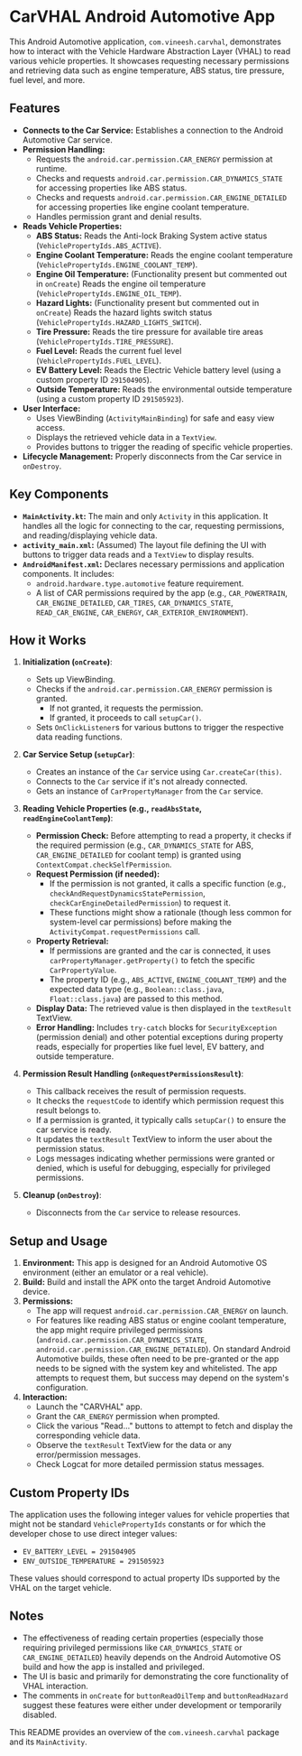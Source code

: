 # CarVHAL Android Automotive App

This Android Automotive application, `com.vineesh.carvhal`, demonstrates how to interact with the Vehicle Hardware Abstraction Layer (VHAL) to read various vehicle properties. It showcases requesting necessary permissions and retrieving data such as engine temperature, ABS status, tire pressure, fuel level, and more.

## Features

*   **Connects to the Car Service:** Establishes a connection to the Android Automotive Car service.
*   **Permission Handling:**
    *   Requests the `android.car.permission.CAR_ENERGY` permission at runtime.
    *   Checks and requests `android.car.permission.CAR_DYNAMICS_STATE` for accessing properties like ABS status.
    *   Checks and requests `android.car.permission.CAR_ENGINE_DETAILED` for accessing properties like engine coolant temperature.
    *   Handles permission grant and denial results.
*   **Reads Vehicle Properties:**
    *   **ABS Status:** Reads the Anti-lock Braking System active status (`VehiclePropertyIds.ABS_ACTIVE`).
    *   **Engine Coolant Temperature:** Reads the engine coolant temperature (`VehiclePropertyIds.ENGINE_COOLANT_TEMP`).
    *   **Engine Oil Temperature:** (Functionality present but commented out in `onCreate`) Reads the engine oil temperature (`VehiclePropertyIds.ENGINE_OIL_TEMP`).
    *   **Hazard Lights:** (Functionality present but commented out in `onCreate`) Reads the hazard lights switch status (`VehiclePropertyIds.HAZARD_LIGHTS_SWITCH`).
    *   **Tire Pressure:** Reads the tire pressure for available tire areas (`VehiclePropertyIds.TIRE_PRESSURE`).
    *   **Fuel Level:** Reads the current fuel level (`VehiclePropertyIds.FUEL_LEVEL`).
    *   **EV Battery Level:** Reads the Electric Vehicle battery level (using a custom property ID `291504905`).
    *   **Outside Temperature:** Reads the environmental outside temperature (using a custom property ID `291505923`).
*   **User Interface:**
    *   Uses ViewBinding (`ActivityMainBinding`) for safe and easy view access.
    *   Displays the retrieved vehicle data in a `TextView`.
    *   Provides buttons to trigger the reading of specific vehicle properties.
*   **Lifecycle Management:** Properly disconnects from the Car service in `onDestroy`.

## Key Components

*   **`MainActivity.kt`:** The main and only `Activity` in this application. It handles all the logic for connecting to the car, requesting permissions, and reading/displaying vehicle data.
*   **`activity_main.xml`:** (Assumed) The layout file defining the UI with buttons to trigger data reads and a `TextView` to display results.
*   **`AndroidManifest.xml`:** Declares necessary permissions and application components. It includes:
    *   `android.hardware.type.automotive` feature requirement.
    *   A list of CAR permissions required by the app (e.g., `CAR_POWERTRAIN`, `CAR_ENGINE_DETAILED`, `CAR_TIRES`, `CAR_DYNAMICS_STATE`, `READ_CAR_ENGINE`, `CAR_ENERGY`, `CAR_EXTERIOR_ENVIRONMENT`).

## How it Works

1.  **Initialization (`onCreate`)**:
    *   Sets up ViewBinding.
    *   Checks if the `android.car.permission.CAR_ENERGY` permission is granted.
        *   If not granted, it requests the permission.
        *   If granted, it proceeds to call `setupCar()`.
    *   Sets `OnClickListener`s for various buttons to trigger the respective data reading functions.

2.  **Car Service Setup (`setupCar`)**:
    *   Creates an instance of the `Car` service using `Car.createCar(this)`.
    *   Connects to the `Car` service if it's not already connected.
    *   Gets an instance of `CarPropertyManager` from the `Car` service.

3.  **Reading Vehicle Properties (e.g., `readAbsState`, `readEngineCoolantTemp`)**:
    *   **Permission Check:** Before attempting to read a property, it checks if the required permission (e.g., `CAR_DYNAMICS_STATE` for ABS, `CAR_ENGINE_DETAILED` for coolant temp) is granted using `ContextCompat.checkSelfPermission`.
    *   **Request Permission (if needed):**
        *   If the permission is not granted, it calls a specific function (e.g., `checkAndRequestDynamicsStatePermission`, `checkCarEngineDetailedPermission`) to request it.
        *   These functions might show a rationale (though less common for system-level car permissions) before making the `ActivityCompat.requestPermissions` call.
    *   **Property Retrieval:**
        *   If permissions are granted and the car is connected, it uses `carPropertyManager.getProperty()` to fetch the specific `CarPropertyValue`.
        *   The property ID (e.g., `ABS_ACTIVE`, `ENGINE_COOLANT_TEMP`) and the expected data type (e.g., `Boolean::class.java`, `Float::class.java`) are passed to this method.
    *   **Display Data:** The retrieved value is then displayed in the `textResult` TextView.
    *   **Error Handling:** Includes `try-catch` blocks for `SecurityException` (permission denial) and other potential exceptions during property reads, especially for properties like fuel level, EV battery, and outside temperature.

4.  **Permission Result Handling (`onRequestPermissionsResult`)**:
    *   This callback receives the result of permission requests.
    *   It checks the `requestCode` to identify which permission request this result belongs to.
    *   If a permission is granted, it typically calls `setupCar()` to ensure the car service is ready.
    *   It updates the `textResult` TextView to inform the user about the permission status.
    *   Logs messages indicating whether permissions were granted or denied, which is useful for debugging, especially for privileged permissions.

5.  **Cleanup (`onDestroy`)**:
    *   Disconnects from the `Car` service to release resources.

## Setup and Usage

1.  **Environment:** This app is designed for an Android Automotive OS environment (either an emulator or a real vehicle).
2.  **Build:** Build and install the APK onto the target Android Automotive device.
3.  **Permissions:**
    *   The app will request `android.car.permission.CAR_ENERGY` on launch.
    *   For features like reading ABS status or engine coolant temperature, the app might require privileged permissions (`android.car.permission.CAR_DYNAMICS_STATE`, `android.car.permission.CAR_ENGINE_DETAILED`). On standard Android Automotive builds, these often need to be pre-granted or the app needs to be signed with the system key and whitelisted. The app attempts to request them, but success may depend on the system's configuration.
4.  **Interaction:**
    *   Launch the "CARVHAL" app.
    *   Grant the `CAR_ENERGY` permission when prompted.
    *   Click the various "Read..." buttons to attempt to fetch and display the corresponding vehicle data.
    *   Observe the `textResult` TextView for the data or any error/permission messages.
    *   Check Logcat for more detailed permission status messages.

## Custom Property IDs

The application uses the following integer values for vehicle properties that might not be standard `VehiclePropertyIds` constants or for which the developer chose to use direct integer values:

*   `EV_BATTERY_LEVEL = 291504905`
*   `ENV_OUTSIDE_TEMPERATURE = 291505923`

These values should correspond to actual property IDs supported by the VHAL on the target vehicle.

## Notes

*   The effectiveness of reading certain properties (especially those requiring privileged permissions like `CAR_DYNAMICS_STATE` or `CAR_ENGINE_DETAILED`) heavily depends on the Android Automotive OS build and how the app is installed and privileged.
*   The UI is basic and primarily for demonstrating the core functionality of VHAL interaction.
*   The comments in `onCreate` for `buttonReadOilTemp` and `buttonReadHazard` suggest these features were either under development or temporarily disabled.

This README provides an overview of the `com.vineesh.carvhal` package and its `MainActivity`.
